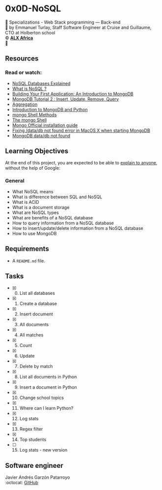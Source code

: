 # 0x0D-NoSQL
:open_file_folder: Specializations - Web Stack programming ― Back-end  
:bust_in_silhouette: by Emmanuel Turlay, Staff Software Engineer at Cruise and Guillaume, CTO at Holberton school  
:copyright: **[ALX Africa](https://www.alxafrica.com/)**  
:bookmark: 

## Resources
### Read or watch:
* [NoSQL Databases Explained](https://riak.com/resources/nosql-databases/)
* [What is NoSQL ?](https://www.youtube.com/watch?v=qUV2j3XBRHc)
* [Building Your First Application: An Introduction to MongoDB](https://www.youtube.com/watch?v=ClAQEARNUoQ)
* [MongoDB Tutorial 2 : Insert, Update, Remove, Query](https://www.youtube.com/watch?v=CB9G5Dvv-EE)
* [Aggregation](https://docs.mongodb.com/manual/aggregation/)
* [Introduction to MongoDB and Python](https://realpython.com/introduction-to-mongodb-and-python/)
* [mongo Shell Methods](https://docs.mongodb.com/manual/reference/method/)
* [The mongo Shell](https://docs.mongodb.com/manual/mongo/)
* [Mongo Official installation guide](https://docs.mongodb.com/manual/tutorial/install-mongodb-on-ubuntu/)
* [Fixing /data/db not found error in MacOS X when starting MongoDB](https://bryantson.medium.com/fixing-data-db-not-found-error-in-macos-x-when-starting-mongodb-d7b82abb2479)
* [MongoDB data/db not found](https://stackoverflow.com/questions/37702957/mongodb-data-db-not-found)

## Learning Objectives
At the end of this project, you are expected to be able to [explain to anyone](https://fs.blog/2012/04/feynman-technique/), without the help of Google:
### General
* What NoSQL means
* What is difference between SQL and NoSQL
* What is ACID
* What is a document storage
* What are NoSQL types
* What are benefits of a NoSQL database
* How to query information from a NoSQL database
* How to insert/update/delete information from a NoSQL database
* How to use MongoDB

## Requirements
* A ```README.md``` file.

## Tasks
* [x] 0. List all databases
* [x] 1. Create a database
* [x] 2. Insert document
* [x] 3. All documents
* [x] 4. All matches
* [x] 5. Count
* [x] 6. Update
* [x] 7. Delete by match
* [x] 8. List all documents in Python
* [x] 9. Insert a document in Python
* [x] 10. Change school topics
* [x] 11. Where can I learn Python?
* [x] 12. Log stats
* [x] 13. Regex filter
* [x] 14. Top students
* [ ] 15. Log stats - new version

## Software engineer
Javier Andrés Garzón Patarroyo  
:octocat: [GitHub](https://github.com/javierandresgp/)

